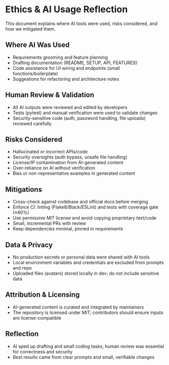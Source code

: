 # Ethics & AI Usage Reflection

This document explains where AI tools were used, risks considered, and how we mitigated them.

## Where AI Was Used
- Requirements grooming and feature planning
- Drafting documentation (README, SETUP, API, FEATURES)
- Code assistance for UI wiring and endpoints (small functions/boilerplate)
- Suggestions for refactoring and architecture notes

## Human Review & Validation
- All AI outputs were reviewed and edited by developers
- Tests (pytest) and manual verification were used to validate changes
- Security-sensitive code (auth, password handling, file uploads) reviewed carefully

## Risks Considered
- Hallucinated or incorrect APIs/code
- Security oversights (auth bypass, unsafe file handling)
- License/IP contamination from AI-generated content
- Over-reliance on AI without verification
- Bias or non-representative examples in generated content

## Mitigations
- Cross-check against codebase and official docs before merging
- Enforce CI: linting (Flake8/Black/ESLint) and tests with coverage gate (≥60%)
- Use permissive MIT license and avoid copying proprietary text/code
- Small, incremental PRs with review
- Keep dependencies minimal, pinned in requirements

## Data & Privacy
- No production secrets or personal data were shared with AI tools
- Local environment variables and credentials are excluded from prompts and repo
- Uploaded files (avatars) stored locally in dev; do not include sensitive data

## Attribution & Licensing
- AI-generated content is curated and integrated by maintainers
- The repository is licensed under MIT; contributors should ensure inputs are license-compatible

## Reflection
- AI sped up drafting and small coding tasks; human review was essential for correctness and security
- Best results came from clear prompts and small, verifiable changes
